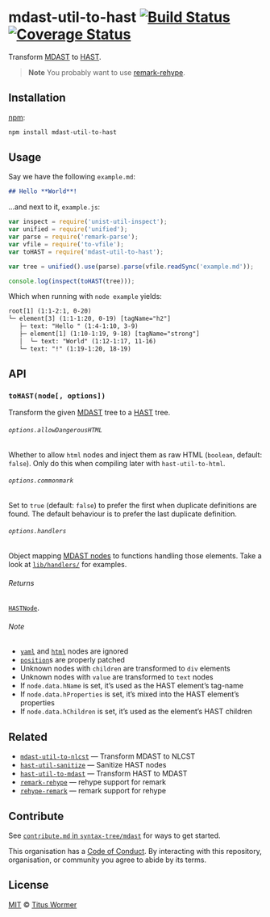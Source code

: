 # mdast-util-to-hast [![Build Status][travis-badge]][travis] [![Coverage Status][codecov-badge]][codecov]

Transform [MDAST][] to [HAST][].

> **Note** You probably want to use [remark-rehype][].

## Installation

[npm][]:

```bash
npm install mdast-util-to-hast
```

## Usage

Say we have the following `example.md`:

```markdown
## Hello **World**!
```

...and next to it, `example.js`:

```javascript
var inspect = require('unist-util-inspect');
var unified = require('unified');
var parse = require('remark-parse');
var vfile = require('to-vfile');
var toHAST = require('mdast-util-to-hast');

var tree = unified().use(parse).parse(vfile.readSync('example.md'));

console.log(inspect(toHAST(tree)));
```

Which when running with `node example` yields:

```txt
root[1] (1:1-2:1, 0-20)
└─ element[3] (1:1-1:20, 0-19) [tagName="h2"]
   ├─ text: "Hello " (1:4-1:10, 3-9)
   ├─ element[1] (1:10-1:19, 9-18) [tagName="strong"]
   │  └─ text: "World" (1:12-1:17, 11-16)
   └─ text: "!" (1:19-1:20, 18-19)
```

## API

### `toHAST(node[, options])`

Transform the given [MDAST][] tree to a [HAST][] tree.

###### `options.allowDangerousHTML`

Whether to allow `html` nodes and inject them as raw HTML (`boolean`,
default: `false`).  Only do this when compiling later with
`hast-util-to-html`.

###### `options.commonmark`

Set to `true` (default: `false`) to prefer the first when duplicate definitions
are found.  The default behaviour is to prefer the last duplicate definition.

###### `options.handlers`

Object mapping [MDAST nodes][mdast] to functions
handling those elements.
Take a look at [`lib/handlers/`][handlers] for examples.

###### Returns

[`HASTNode`][hast].

###### Note

*   [`yaml`][mdast-yaml] and [`html`][mdast-html] nodes are ignored
*   [`position`][unist-position]s are properly patched
*   Unknown nodes with `children` are transformed to `div` elements
*   Unknown nodes with `value` are transformed to `text` nodes
*   If `node.data.hName` is set, it’s used as the HAST element’s tag-name
*   If `node.data.hProperties` is set, it’s mixed into the HAST element’s
    properties
*   If `node.data.hChildren` is set, it’s used as the element’s HAST
    children

## Related

*   [`mdast-util-to-nlcst`](https://github.com/syntax-tree/mdast-util-to-nlcst)
    — Transform MDAST to NLCST
*   [`hast-util-sanitize`](https://github.com/syntax-tree/hast-util-sanitize)
    — Sanitize HAST nodes
*   [`hast-util-to-mdast`](https://github.com/syntax-tree/hast-util-to-mdast)
    — Transform HAST to MDAST
*   [`remark-rehype`](https://github.com/remarkjs/remark-rehype)
    — rehype support for remark
*   [`rehype-remark`](https://github.com/rehypejs/rehype-remark)
    — remark support for rehype

## Contribute

See [`contribute.md` in `syntax-tree/mdast`][contribute] for ways to get
started.

This organisation has a [Code of Conduct][coc].  By interacting with this
repository, organisation, or community you agree to abide by its terms.

## License

[MIT][license] © [Titus Wormer][author]

<!-- Definitions -->

[travis-badge]: https://img.shields.io/travis/syntax-tree/mdast-util-to-hast.svg

[travis]: https://travis-ci.org/syntax-tree/mdast-util-to-hast

[codecov-badge]: https://img.shields.io/codecov/c/github/syntax-tree/mdast-util-to-hast.svg

[codecov]: https://codecov.io/github/syntax-tree/mdast-util-to-hast

[npm]: https://docs.npmjs.com/cli/install

[license]: LICENSE

[author]: http://wooorm.com

[mdast]: https://github.com/syntax-tree/mdast

[hast]: https://github.com/syntax-tree/hast

[mdast-yaml]: https://github.com/syntax-tree/mdast#yaml

[mdast-html]: https://github.com/syntax-tree/mdast#html

[unist-position]: https://github.com/syntax-tree/unist#location

[handlers]: lib/handlers

[remark-rehype]: https://github.com/remarkjs/remark-rehype

[contribute]: https://github.com/syntax-tree/mdast/blob/master/contributing.md

[coc]: https://github.com/syntax-tree/mdast/blob/master/code-of-conduct.md
